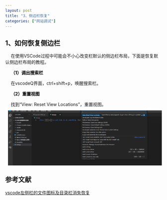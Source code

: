 ```yaml
---
layout: post
title: "3、侧边栏恢复"
categories: ["网站调试"]
---
```


## 1、如何恢复侧边栏

&emsp; 在使用VSCode过程中可能会不小心改变栏默认的侧边栏布局，下面是恢复默认侧边栏布局的教程。

&emsp; <strong style="color: black;">（1）调出搜索栏</strong>

&emsp; 在vscodeQ界面，ctrl+shift+p，唤醒搜索栏。

&emsp; <strong style="color: black;">（2）重置视图</strong>

&emsp; 找到“View: Reset View Locations”，重置视图。
<img src='/images/网站调试/3、恢复侧边栏/1.1、恢复侧边栏.jpg' width="1000" style="display: block; margin: 0 auto;">

## 参考文献

[vscode左侧栏的文件图标及目录栏消失恢复](https://blog.csdn.net/m0_61947821/article/details/145638869)
